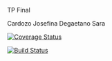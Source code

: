 TP Final

Cardozo Josefina
Degaetano Sara

[![Coverage Status](https://coveralls.io/repos/github/saradegaetano/TpFinal2017/badge.svg?branch=master)](https://coveralls.io/github/saradegaetano/TpFinal2017?branch=master)

[![Build Status](https://travis-ci.org/saradegaetano/TpFinal2017.svg?branch=master)](https://travis-ci.org/saradegaetano/TpFinal2017)
